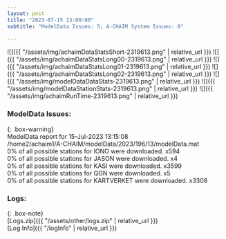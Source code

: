 ```yaml
---
layout: post
title: "2023-07-15 13:00:00"
subtitle: "ModelData Issues: 5; A-CHAIM System Issues: 0"

---
```


![]({{ "/assets/img/achaimDataStatsShort-2319613.png" | relative_url }})
![]({{ "/assets/img/achaimDataStatsLong00-2319613.png" | relative_url }})
![]({{ "/assets/img/achaimDataStatsLong01-2319613.png" | relative_url }})
![]({{ "/assets/img/achaimDataStatsLong02-2319613.png" | relative_url }})
![]({{ "/assets/img/modelDataDataStats-2319613.png" | relative_url }})
![]({{ "/assets/img/modelDataStationStats-2319613.png" | relative_url }})
![]({{ "/assets/img/achaimRunTime-2319613.png" | relative_url }})


### ModelData Issues:  
  
{: .box-warning}  
 ModelData report for 15-Jul-2023 13:15:08   
 /home2/achaim1/A-CHAIM/modelData/2023/196/13/modelData.mat   
 0% of all possible stations for IONO were downloaded. x594   
 0% of all possible stations for JASON were downloaded. x4   
 0% of all possible stations for KASI were downloaded. x3599   
 0% of all possible stations for QGN were downloaded. x5   
 0% of all possible stations for KARTVERKET were downloaded. x3308   
  


### Logs:  
  
{: .box-note}  
[Logs.zip]({{ "/assets/other/logs.zip" | relative_url }})  
[Log Info]({{ "/logInfo" | relative_url }})  
